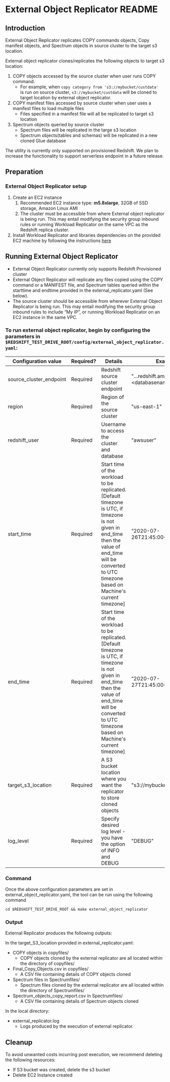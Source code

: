 # External Object Replicator README

## Introduction
External Object Replicator replicates COPY commands objects, Copy manifest objects, and Spectrum 
objects in source cluster to the target s3 location.

External object replicator clones/replicates the following objects to target s3 location:
1. COPY objects accessed by the source cluster when user runs COPY command. 
   - For example, when `copy category
   from 's3://mybucket/custdata' ` is run on source cluster, `s3://mybucket/custdata` will be cloned to target location by external object replicator.
2. COPY manifest files accessed by source cluster when user uses a manifest files to load multiple files
   - Files specified in a manifest file will all be replicated to target s3 location
3. Spectrum objects queried by source cluster
   - Spectrum files will be replicated in the targe s3 location
   - Spectrum objects(tables and schemas) will be replicated in a new cloned Glue database

The utility is currently only supported on provisioned Redshift. We plan to increase the functionality to support 
serverless endpoint in a future release.

## Preparation

### External Object Replicator setup

1. Create an EC2 instance
    1. Recommended EC2 instance type: **m5.8xlarge**, 32GB of SSD storage, Amazon Linux AMI
    2. The cluster must be accessible from where External object replicator is being run. This may entail modifying the security group inbound rules or running Workload Replicator on the same VPC as the Redshift replica cluster. 
2. Install Workload Replicator and libraries dependencies on the provided EC2 machine by following the instructions [here](/core/README.md#step-2---workload-replicator-setup)


## Running External Object Replicator

* External Object Replicator currently only supports Redshift Provisioned cluster
* External Object Replicator will replicate any files copied using the COPY command or a MANIFEST file, and Spectrum tables queried within the starttime and endtime provided in the external_replicator.yaml (See below).
* The source cluster should be accessible from wherever External Object Replicator is being run. This may entail modifying the security group inbound rules to include “My IP”, or running Workload Replicator on an EC2 instance in the same VPC.

### To run external object replicator, begin by configuring the parameters in `$REDSHIFT_TEST_DRIVE_ROOT/config/external_object_replicator.yaml`:

| Configuration value          | Required?   | Details                                                                                                                                                                                                       | Example                                                                                      |
|------------------------------|-------------|---------------------------------------------------------------------------------------------------------------------------------------------------------------------------------------------------------------|----------------------------------------------------------------------------------------------|
| source_cluster_endpoint      | Required    | Redshift source cluster endpoint                                                                                                                                                                              | "<redshift-cluster-name>.<identifier>.<region>.redshift.amazonaws.com:<port>\<databasename>" |
| region                       | Required    | Region of the source cluster                                                                                                                                                                                  | "us-east-1"                                                                                  |
| redshift_user                | Required    | Username to access the cluster and database                                                                                                                                                                   | "awsuser"                                                                                    |
| start_time                   | Required    | Start time of the workload to be replicated. [Default timezone is UTC, if timezone is not given in end_time then the value of end_time will be converted to UTC timezone based on Machine's current timezone] | “2020-07-26T21:45:00+00:00”                                                                  |
| end_time                     | Required    | Start time of the workload to be replicated. [Default timezone is UTC, if timezone is not given in end_time then the value of end_time will be converted to UTC timezone based on Machine's current timezone] | “2020-07-27T21:45:00+00:00”                                                                  |
| target_s3_location           | Required    | A S3 bucket location where you want the replicator to store cloned objects                                                                                                                                    | "s3://mybucket/myworkload"                                                                   |
| log_level                    | Required    | Specify desired log level - you have the option of INFO and DEBUG                                                                                                                                             | "DEBUG"                                                                                      |

### Command

Once the above configuration parameters are set in external_object_replicator.yaml, the tool can be run using the following command

```
cd $REDSHIFT_TEST_DRIVE_ROOT && make external_object_replicator
```

### Output

External Replicator produces the following outputs:
  
In the target_S3_location provided in external_replicator.yaml:
* COPY objects in copyfiles/
  * COPY objects cloned by the external replicator are all located within the directory of copyfiles/
* Final_Copy_Objects.csv in copyfiles/
  * A CSV file containing details of COPY objects cloned
* Spectrum files in Spectrumfiles/ 
  * Spectrum files cloned by the external replicator are all located within the directory of Spectrumfiles/
* Spectrum_objects_copy_report.csv in Spectrumfiles/ 
  *  A CSV file containing details of Spectrum objects cloned

In the local directory:
* external_replicator.log
    * Logs produced by the execution of external replicator.
 
## Cleanup
To avoid unwanted costs incurring post execution, we recommend deleting the following resources:
* If S3 bucket was created, delete the s3 bucket
* Delete EC2 Instance created


